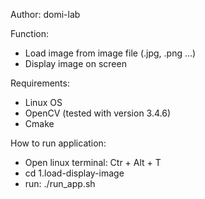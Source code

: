 
Author: domi-lab

Function:
- Load image from image file (.jpg, .png ...)
- Display image on screen

Requirements:
- Linux OS
- OpenCV (tested with version 3.4.6)
- Cmake

How to run application:

- Open linux terminal: Ctr + Alt + T 
- cd 1.load-display-image
- run: ./run_app.sh


